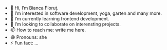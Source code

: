 - 👋 Hi, I’m Bianca Floruț.
- 👀 I’m interested in software development, yoga, garten and many more.
- 🌱 I’m currently learning frontend development.
- 💞️ I’m looking to collaborate on interensting projects.
- 📫 How to reach me: write me here.
- 😄 Pronouns: she
- ⚡ Fun fact: ...

<!---
BiancaFlorut/BiancaFlorut is a ✨ special ✨ repository because its `README.md` (this file) appears on your GitHub profile.
You can click the Preview link to take a look at your changes.
--->
